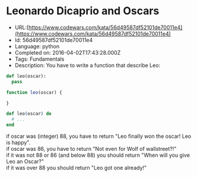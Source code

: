 # Leonardo Dicaprio and Oscars

 - URL:[https://www.codewars.com/kata/56d49587df52101de70011e4](https://www.codewars.com/kata/56d49587df52101de70011e4)
 - Id: 56d49587df52101de70011e4
 - Language: python
 - Completed on: 2016-04-02T17:43:28.000Z
 - Tags: Fundamentals
 - Description:
You have to write a function that describe Leo:
```python
def leo(oscar):
  pass
```
```javascript
function leo(oscar) {

}
```
```elixir
def leo(oscar) do
  # ...
end
```

if oscar was (integer) 88, you have to return "Leo finally won the oscar! Leo is happy".</br>
if oscar was 86, you have to return "Not even for Wolf of wallstreet?!"</br>
if it was not 88 or 86 (and below 88) you should return "When will you give Leo an Oscar?"</br>
if it was over 88 you should return "Leo got one already!"
